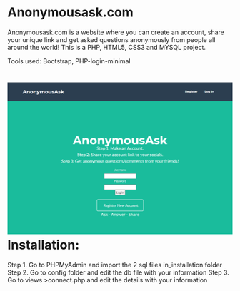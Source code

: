 Anonymousask.com
======
Anonymousask.com is a website where you can create an account, share your unique link and get asked questions anonymously from people all around the world!
This is a PHP, HTML5, CSS3 and MYSQL project.

Tools used: Bootstrap, PHP-login-minimal

![alt text](https://github.com/mohelt/anonymousask.com/blob/main/anonymousask.PNG?raw=true)
Installation:
======

Step 1. Go to PHPMyAdmin and import the 2 sql files in_installation folder
Step 2. Go to config folder and edit the db file with your information
Step 3. Go to views >connect.php and edit the details with your information